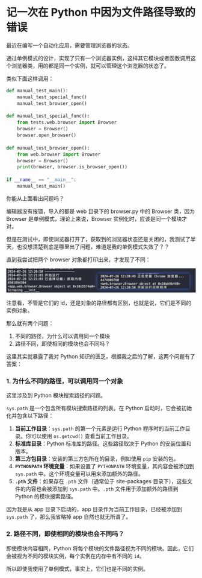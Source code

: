 # 记一次在 Python 中因为文件路径导致的错误

最近在编写一个自动化应用，需要管理浏览器的状态。

通过单例模式的设计，实现了只有一个浏览器实例，这样其它模块或者函数调用这个浏览器类，用的都是同一个实例，就可以管理这个浏览器的状态了。

类似下面这样调用：

```python
def manual_test_main():
    manual_test_special_func()
    manual_test_browser_open()

def manual_test_special_func():
    from tests.web.browser import Browser
    browser = Browser()
    browser.open_browser()

def manual_test_browser_open():
    from web.browser import Browser
    browser = Browser()
    print(browser, browser.is_browser_open())

if __name__ == "__main__":
    manual_test_main()
```

你能从上面看出问题吗？

编辑器没有报错，导入的都是 web 目录下的 browser.py 中的 Browser 类，因为 Browser 是单例模式，理论上来说，Browser 实例化时，应该是同一个模块才对。

但是在测试中，即使浏览器打开了，获取到的浏览器状态还是关闭的，我测试了半天，也没想清楚到底是哪里出了问题，难道是我的单例模式失效了？？

直到我尝试把两个 browser 对象都打印出来，才发现了不同：

![Ethan_2024-07-26_12-23-36](./assets/240726-记一次在Python中因为文件路径导致的错误/Ethan_2024-07-26_12-23-36.jpg)

注意看，不管是它们的 id，还是对象的路径都有区别，也就是说，它们是不同的实例对象。

那么就有两个问题：

1. 不同的路径，为什么可以调用同一个模块
2. 路径不同，即使相同的模块也会不同吗？

这里其实就暴露了我对 Python 知识的匮乏，根据我之后的了解，这两个问题有了答案：

### 1. 为什么不同的路径，可以调用同一个对象

这里涉及到 Python 模块搜索路径的问题。

`sys.path` 是一个包含所有模块搜索路径的列表。在 Python 启动时，它会被初始化并包含以下路径：

1. **当前工作目录**：`sys.path` 的第一个元素是运行 Python 程序时的当前工作目录。你可以使用 `os.getcwd()` 查看当前工作目录。
2. **标准库目录**：Python 标准库的路径。这些路径取决于 Python 的安装位置和版本。
3. **第三方包目录**：安装的第三方包所在的目录，例如使用 `pip` 安装的包。
4. **`PYTHONPATH` 环境变量**：如果设置了 `PYTHONPATH` 环境变量，其内容会被添加到 `sys.path` 中。这个环境变量可以用来添加额外的路径。
5. **`.pth` 文件**：如果存在 `.pth` 文件（通常位于 site-packages 目录下），这些文件的内容也会被添加到 `sys.path` 中。`.pth` 文件用于添加额外的路径到 Python 的模块搜索路径。

因为我是从 app 目录下启动的，app 目录作为当前工作目录，已经被添加到`sys.path` 了，那么我省略掉 app 自然也就无所谓了。

### 2. 路径不同，即使相同的模块也会不同吗？

即使模块内容相同，Python 将每个模块的文件路径视为不同的模块。因此，它们会被视为不同的模块实例，每个实例在内存中有不同的 `id`。

所以即使我使用了单例模式，事实上，它们也是不同的实例。
